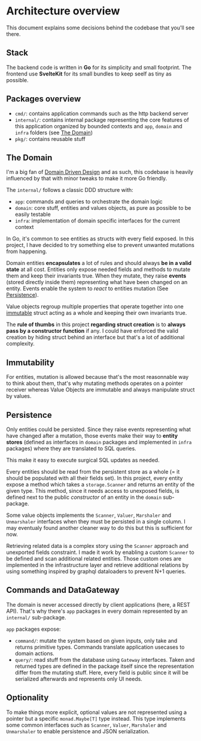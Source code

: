 # Architecture overview

This document explains some decisions behind the codebase that you'll see there.

## Stack

The backend code is written in **Go** for its simplicity and small footprint. The frontend use **SvelteKit** for its small bundles to keep seelf as tiny as possible.

## Packages overview

- `cmd/`: contains application commands such as the http backend server
- `internal/`: contains internal package representing the core features of this application organized by bounded contexts and `app`, `domain` and `infra` folders (see [The Domain](#the-domain))
- `pkg/`: contains reusable stuff

## The Domain

I'm a big fan of [Domain Driven Design](https://en.wikipedia.org/wiki/Domain-driven_design) and as such, this codebase is heavily influenced by that with minor tweaks to make it more Go friendly.

The `internal/` follows a classic DDD structure with:

- `app`: commands and queries to orchestrate the domain logic
- `domain`: core stuff, entities and values objects, as pure as possible to be easily testable
- `infra`: implementation of domain specific interfaces for the current context

In Go, it's common to see entities as structs with every field exposed. In this project, I have decided to try something else to prevent unwanted mutations from happening.

Domain entities **encapsulates** a lot of rules and should always **be in a valid state** at all cost. Entities only expose needed fields and methods to mutate them and keep their invariants true. When they mutate, they raise **events** (stored directly inside them) representing what have been changed on an entity. Events enable the system to _react_ to entities mutation (See [Persistence](#persistence)).

Value objects regroup multiple properties that operate together into one [immutable](#immutability) struct acting as a whole and keeping their own invariants true.

The **rule of thumbs** in this project **regarding struct creation** is to **always pass by a constructor function** if any. I could have enforced the valid creation by hiding struct behind an interface but that's a lot of additional complexity.

## Immutability

For entities, mutation is allowed because that's the most reasonnable way to think about them, that's why mutating methods operates on a pointer receiver whereas Value Objects are immutable and always manipulate struct by values.

## Persistence

Only entities could be persisted. Since they raise events representing what have changed after a mutation, those events make their way to **entity stores** (defined as interfaces in `domain` packages and implemented in `infra` packages) where they are translated to SQL queries.

This make it easy to execute surgical SQL updates as needed.

Every entities should be read from the persistent store as a whole (= it should be populated with all their fields set). In this project, every entity expose a method which takes a `storage.Scanner` and returns an entity of the given type. This method, since it needs access to unexposed fields, is defined next to the public _constructor_ of an entity in the `domain` sub-package.

Some value objects implements the `Scanner`, `Valuer`, `Marshaler` and `Unmarshaler` interfaces when they must be persisted in a single column. I may eventualy found another cleaner way to do this but this is sufficient for now.

Retrieving related data is a complex story using the `Scanner` approach and unexported fields constraint. I made it work by enabling a custom `Scanner` to be defined and scan additional related entities. Those custom ones are implemented in the infrastructure layer and retrieve additional relations by using something inspired by graphql dataloaders to prevent N+1 queries.

## Commands and DataGateway

The domain is never accessed directly by client applications (here, a REST API). That's why there's `app` packages in every domain represented by an `internal/` sub-package.

`app` packages expose:

- `command/`: mutate the system based on given inputs, only take and returns primitive types. Commands translate application usecases to domain actions.
- `query/`: read stuff from the database using `Gateway` interfaces. Taken and returned types are defined in the package itself since the representation differ from the mutating stuff. Here, every field is public since it will be serialized afterwards and represents only UI needs.

## Optionality

To make things more explicit, optional values are not represented using a pointer but a specific `monad.Maybe[T]` type instead. This type implements some common interfaces such as `Scanner`, `Valuer`, `Marshaler` and `Unmarshaler` to enable persistence and JSON serialization.
